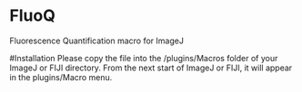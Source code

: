 FluoQ
=====

Fluorescence Quantification macro for ImageJ

#Installation
Please copy the file into the /plugins/Macros folder of your ImageJ or FIJI directory. From the next start of ImageJ or FIJI, it will appear in the plugins/Macro menu.
